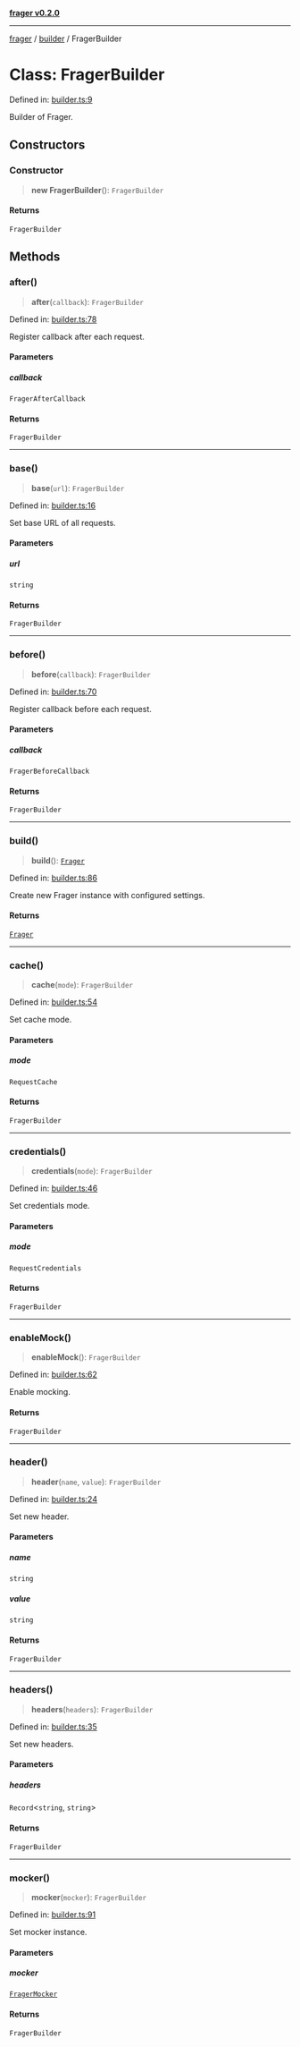 [**frager v0.2.0**](../../README.md)

***

[frager](../../modules.md) / [builder](../README.md) / FragerBuilder

# Class: FragerBuilder

Defined in: [builder.ts:9](https://github.com/kkatou7209/frager/blob/3c5e32e0935b97da6bcb5b67d12b4a50f45b0e7e/lib/api/builder.ts#L9)

Builder of Frager.

## Constructors

### Constructor

> **new FragerBuilder**(): `FragerBuilder`

#### Returns

`FragerBuilder`

## Methods

### after()

> **after**(`callback`): `FragerBuilder`

Defined in: [builder.ts:78](https://github.com/kkatou7209/frager/blob/3c5e32e0935b97da6bcb5b67d12b4a50f45b0e7e/lib/api/builder.ts#L78)

Register callback after each request.

#### Parameters

##### callback

`FragerAfterCallback`

#### Returns

`FragerBuilder`

***

### base()

> **base**(`url`): `FragerBuilder`

Defined in: [builder.ts:16](https://github.com/kkatou7209/frager/blob/3c5e32e0935b97da6bcb5b67d12b4a50f45b0e7e/lib/api/builder.ts#L16)

Set base URL of all requests.

#### Parameters

##### url

`string`

#### Returns

`FragerBuilder`

***

### before()

> **before**(`callback`): `FragerBuilder`

Defined in: [builder.ts:70](https://github.com/kkatou7209/frager/blob/3c5e32e0935b97da6bcb5b67d12b4a50f45b0e7e/lib/api/builder.ts#L70)

Register callback before each request.

#### Parameters

##### callback

`FragerBeforeCallback`

#### Returns

`FragerBuilder`

***

### build()

> **build**(): [`Frager`](../../frager/classes/Frager.md)

Defined in: [builder.ts:86](https://github.com/kkatou7209/frager/blob/3c5e32e0935b97da6bcb5b67d12b4a50f45b0e7e/lib/api/builder.ts#L86)

Create new Frager instance with configured settings.

#### Returns

[`Frager`](../../frager/classes/Frager.md)

***

### cache()

> **cache**(`mode`): `FragerBuilder`

Defined in: [builder.ts:54](https://github.com/kkatou7209/frager/blob/3c5e32e0935b97da6bcb5b67d12b4a50f45b0e7e/lib/api/builder.ts#L54)

Set cache mode.

#### Parameters

##### mode

`RequestCache`

#### Returns

`FragerBuilder`

***

### credentials()

> **credentials**(`mode`): `FragerBuilder`

Defined in: [builder.ts:46](https://github.com/kkatou7209/frager/blob/3c5e32e0935b97da6bcb5b67d12b4a50f45b0e7e/lib/api/builder.ts#L46)

Set credentials mode.

#### Parameters

##### mode

`RequestCredentials`

#### Returns

`FragerBuilder`

***

### enableMock()

> **enableMock**(): `FragerBuilder`

Defined in: [builder.ts:62](https://github.com/kkatou7209/frager/blob/3c5e32e0935b97da6bcb5b67d12b4a50f45b0e7e/lib/api/builder.ts#L62)

Enable mocking.

#### Returns

`FragerBuilder`

***

### header()

> **header**(`name`, `value`): `FragerBuilder`

Defined in: [builder.ts:24](https://github.com/kkatou7209/frager/blob/3c5e32e0935b97da6bcb5b67d12b4a50f45b0e7e/lib/api/builder.ts#L24)

Set new header.

#### Parameters

##### name

`string`

##### value

`string`

#### Returns

`FragerBuilder`

***

### headers()

> **headers**(`headers`): `FragerBuilder`

Defined in: [builder.ts:35](https://github.com/kkatou7209/frager/blob/3c5e32e0935b97da6bcb5b67d12b4a50f45b0e7e/lib/api/builder.ts#L35)

Set new headers.

#### Parameters

##### headers

`Record`\<`string`, `string`\>

#### Returns

`FragerBuilder`

***

### mocker()

> **mocker**(`mocker`): `FragerBuilder`

Defined in: [builder.ts:91](https://github.com/kkatou7209/frager/blob/3c5e32e0935b97da6bcb5b67d12b4a50f45b0e7e/lib/api/builder.ts#L91)

Set mocker instance.

#### Parameters

##### mocker

[`FragerMocker`](../../mock/mocker/classes/FragerMocker.md)

#### Returns

`FragerBuilder`
